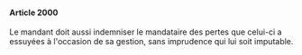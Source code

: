 #### Article 2000

Le mandant doit aussi indemniser le mandataire des pertes que celui-ci a essuyées à l'occasion de sa gestion, sans imprudence qui lui soit imputable.

